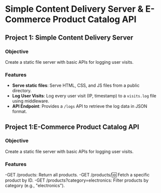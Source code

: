 # Simple Content Delivery Server & E-Commerce Product Catalog API

## Project 1: Simple Content Delivery Server

### Objective
Create a static file server with basic APIs for logging user visits.

### Features
- **Serve static files**: Serve HTML, CSS, and JS files from a public directory.
- **Log User Visits**: Log every user visit (IP, timestamp) to a `visits.log` file using middleware.
- **API Endpoint**: Provides a `/logs` API to retrieve the log data in JSON format.




## Project 1:E-Commerce Product Catalog API

### Objective
Create a static file server with basic APIs for logging user visits.

### Features
-GET /products: Return all products.
-GET /products/:id: Fetch a specific product by ID.
-GET /products?category=electronics: Filter products by category (e.g., "electronics").

